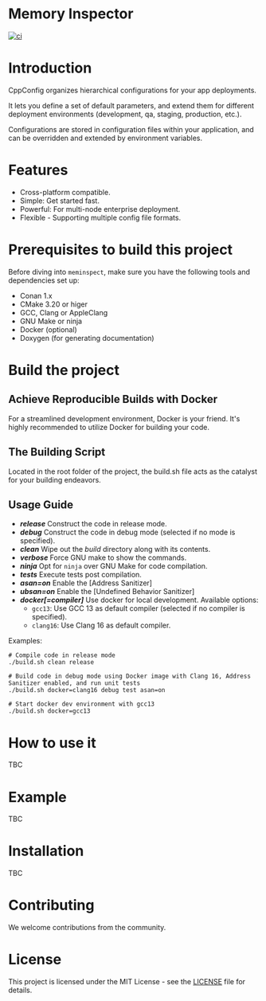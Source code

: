 Memory Inspector
================

[![ci](https://github.com/c-carrasco/cppconfig/actions/workflows/main.yml/badge.svg)](https://github.com/c-carrasco/cppconfig/actions/workflows/main.yml)

# Introduction

CppConfig organizes hierarchical configurations for your app deployments.

It lets you define a set of default parameters, and extend them for different deployment environments (development, qa, staging, production, etc.).

Configurations are stored in configuration files within your application, and can be overridden and extended by environment variables.

# Features

- Cross-platform compatible.
- Simple: Get started fast.
- Powerful: For multi-node enterprise deployment.
- Flexible - Supporting multiple config file formats.

# Prerequisites to build this project

Before diving into `meminspect`, make sure you have the following tools and dependencies set up:

- Conan 1.x
- CMake 3.20 or higer
- GCC, Clang or AppleClang
- GNU Make or ninja
- Docker (optional)
- Doxygen (for generating documentation)

# Build the project

## Achieve Reproducible Builds with Docker

For a streamlined development environment, Docker is your friend. It's highly recommended to utilize Docker for building your code.

## The Building Script

Located in the root folder of the project, the build.sh file acts as the catalyst for your building endeavors.

**Usage Guide**
---------------
* **_release_**
Construct the code in release mode.
* **_debug_**
Construct the code in debug mode (selected if no mode is specified).
* **_clean_**
Wipe out the _build_ directory along with its contents.
* **_verbose_**
Force GNU make to show the commands.
* **_ninja_**
Opt for `ninja` over GNU Make for code compilation.
* **_tests_**
Execute tests post compilation.
* **_asan=on_**
Enable the [Address Sanitizer]
* **_ubsan=on_**
Enable the [Undefined Behavior Sanitizer]
* **_docker[=compiler]_**
Use docker for local development.
  Available options:
    - `gcc13`: Use GCC 13 as default compiler (selected if no compiler is specified).
    - `clang16`: Use Clang 16 as default compiler.

Examples:

```
# Compile code in release mode
./build.sh clean release

# Build code in debug mode using Docker image with Clang 16, Address Sanitizer enabled, and run unit tests
./build.sh docker=clang16 debug test asan=on

# Start docker dev environment with gcc13
./build.sh docker=gcc13
```

# How to use it

TBC

# Example

TBC

# Installation

TBC

# Contributing
We welcome contributions from the community.

# License
This project is licensed under the MIT License - see the [LICENSE](./LICENSE) file for details.